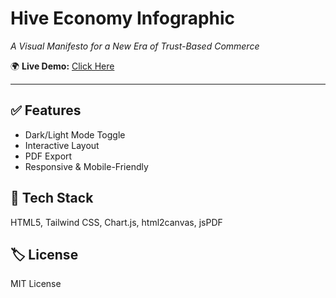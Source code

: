 # Hive Economy Infographic
_A Visual Manifesto for a New Era of Trust-Based Commerce_

🌍 **Live Demo:** [Click Here](https://radiobee.github.io/hive-economy-infographic/)

---

## ✅ Features
- Dark/Light Mode Toggle
- Interactive Layout
- PDF Export
- Responsive & Mobile-Friendly

## 🚀 Tech Stack
HTML5, Tailwind CSS, Chart.js, html2canvas, jsPDF

## 🏷 License
MIT License
